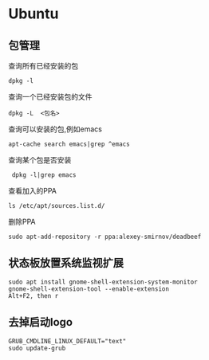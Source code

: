 
Ubuntu
===================================================


包管理
-------------------------------------------------

查询所有已经安装的包

```
dpkg -l
```

查询一个已经安装包的文件

```
dpkg -L  <包名>
```


查询可以安装的包,例如emacs

```
apt-cache search emacs|grep ^emacs

```

查询某个包是否安装

```
 dpkg -l|grep emacs
```

查看加入的PPA

```
ls /etc/apt/sources.list.d/
```

删除PPA
```
sudo apt-add-repository -r ppa:alexey-smirnov/deadbeef 
```


状态板放置系统监视扩展
-----------------------------------------------------------

```
sudo apt install gnome-shell-extension-system-monitor 
gnome-shell-extension-tool --enable-extension
Alt+F2, then r
```



去掉启动logo
-------------------------------------------------------------

```
GRUB_CMDLINE_LINUX_DEFAULT="text"
sudo update-grub
```

